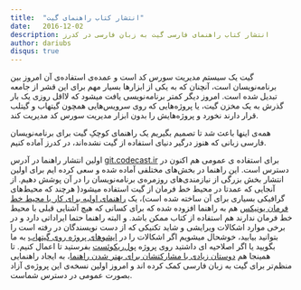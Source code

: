 ```yaml
---
title:  "انتشار کتاب راهنمای گیت"
date:   2016-12-02
description: انتشار کتاب راهنمای فارسی گیت به زبان فارسی در کدرز
author: dariubs
disqus: true
---
```


گیت یک سیستم مدیریت سورس کد است و عمده‌ی استفاده‌ی آن امروز بین برنامه‌نویسان است، آنچنان که  به یکی از ابزارها بسیار مهم برای این قشر از جامعه تبدیل شده است. امروز دیگر کمتر برنامه‌نویسی یافت میشود که لااقل روزی یک بار گذرش به یک مخزن گیت، یا پروژه‌هایی که روی سرویس‌هایی همچون گیتهاب و گیتلب قرار دارند نخورد و پروژه‌هایش را بدون ابزار مدیریت سورس کد مدیریت کند.

همه‌ی اینها باعث شد تا تصمیم بگیریم یک  راهنمای کوچکِ گیت برای برنامه‌نویسان فارسی زبانی که هنوز درگیر دنیای استفاده از گیت نشده‌اند، در کدرز آماده کنیم.

اولین انتشار راهنما در آدرس [git.codecast.ir](http://git.codecast.ir)  برای استفاده ی عمومی هم اکنون در دسترس است. این راهنما در بخش‌های مختلفی آماده شده و سعی کرده ایم برای اولین انتشار بخش بزرگی از نیازمندی‌های روزمره‌ی برنامه‌نویسان را در آن پوشش دهیم. از آنجایی که عمدتا در محیط خط فرمان از گیت استفاده میشود( هرچند که محیط‌های گرافیکی بسیاری برای آن ساخته شده است)، یک [راهنمای اولیه برای کار با محیط خط فرمان یونیکس](http://git.codecast.ir/en/latest/book/appendix01-CLI.html) هم به راهنما افزوده شده که برای کسانی که هیچ آشنایی قبلی با محیط خط فرمان ندارند هم استفاده از کتاب ممکن باشد. و البته راهنما حتما ایراداتی دارد  و در برخی موارد اشکالات ویرایشی و شاید تکنیکی که از دست نویسندگان در رفته است را بتوانید بیابید، خوشحال میشویم اگر اشکالات را در [ایشوهای پروژه روی گیتهاب](https://github.com/dariubs/git/issues) به ما بگویید یا اگر اصلاحیه ای داشتید روی پروژه [پول‌ریکوئست](https://github.com/dariubs/git/pulls) بفرستید تا اعمال کنیم. تا همینجا هم  [دوستان زیادی با مشارکتشان برای بهتر شدن راهنما](https://github.com/dariubs/git/graphs/contributors)، به ایجاد راهنمایی منظم‌تر برای گیت به زبان فارسی کمک کرده اند  و امروز اولین نسخه‌ی این پروژه‌ی آزاد بصورت عمومی در دسترس شماست.
